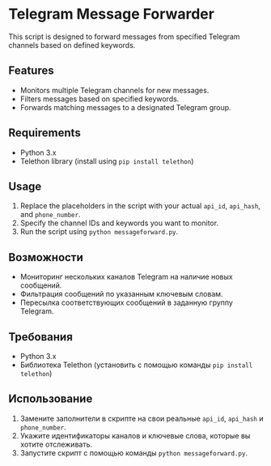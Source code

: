 # Telegram Message Forwarder

This script is designed to forward messages from specified Telegram channels based on defined keywords.

## Features

- Monitors multiple Telegram channels for new messages.
- Filters messages based on specified keywords.
- Forwards matching messages to a designated Telegram group.

## Requirements

- Python 3.x
- Telethon library (install using `pip install telethon`)

## Usage

1. Replace the placeholders in the script with your actual `api_id`, `api_hash`, and `phone_number`.
2. Specify the channel IDs and keywords you want to monitor.
3. Run the script using `python messageforward.py`.

## Возможности

- Мониторинг нескольких каналов Telegram на наличие новых сообщений.
- Фильтрация сообщений по указанным ключевым словам.
- Пересылка соответствующих сообщений в заданную группу Telegram.

## Требования

- Python 3.x
- Библиотека Telethon (установить с помощью команды `pip install telethon`)

## Использование

1. Замените заполнители в скрипте на свои реальные `api_id`, `api_hash` и `phone_number`.
2. Укажите идентификаторы каналов и ключевые слова, которые вы хотите отслеживать.
3. Запустите скрипт с помощью команды `python messageforward.py`.
